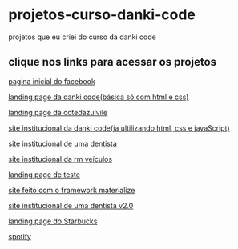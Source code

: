 # projetos-curso-danki-code
 projetos que eu criei do curso da danki code


<h2>clique nos links para acessar os projetos</h2>

<a target="_blank" href="https://deyvisonr.github.io/projetos-curso-danki-code/facebook">pagina inicial do facebook</a>

<a target="_blank" href="https://deyvisonr.github.io/projetos-curso-danki-code/projeto_01">landing page da danki code(básica só com html e css)</a>

<a target="_blank" href="https://deyvisonr.github.io/projetos-curso-danki-code/projeto_02">landing page da cotedazulvile</a>

<a target="_blank" href="https://deyvisonr.github.io/projetos-curso-danki-code/projeto_03">site institucional da danki code(ja ultilizando html, css e javaScript)</a>

<a target="_blank" href="https://deyvisonr.github.io/projetos-curso-danki-code/projeto_04">site institucional de uma dentista</a>

<a target="_blank" href="https://deyvisonr.github.io/projetos-curso-danki-code/projeto_05/home.html">site institucional da rm veículos</a>

<a target="_blank" href="https://deyvisonr.github.io/projetos-curso-danki-code/projeto_06/">landing page de teste</a>

<a target="_blank" href="https://deyvisonr.github.io/projetos-curso-danki-code/projeto_07/">site feito com o framework materialize</a>

<a target="_blank" href="https://deyvisonr.github.io/projetos-curso-danki-code/projeto_09/">site institucional de uma dentista v2.0</a>

<a target="_blank" href="https://deyvisonr.github.io/projetos-curso-danki-code/projeto_exercicio%20starbucks/">landing page do Starbucks</a>

<a target="_blank" href="https://deyvisonr.github.io/projetos-curso-danki-code/spotify/">spotify</a>
